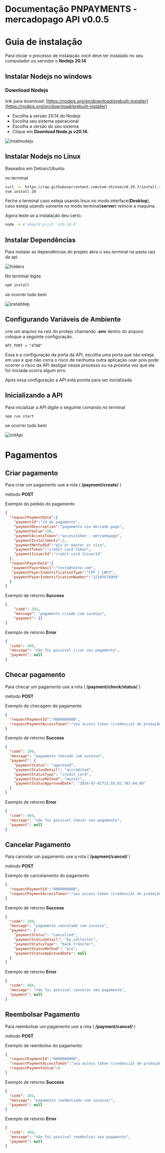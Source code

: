 # Documentação PNPAYMENTS - mercadopago API  v0.0.5

# Guia de instalação

Para iniciar o processo de instalação você deve ter instalado no seu computador ou servidor o **Nodejs 20.14**

## Instalar Nodejs no windows

### Download Nodejs

link para download: [https://nodejs.org/en/download/prebuilt-installer](https://nodejs.org/en/download/prebuilt-installer)

- Escolha a versão 20.14 do Nodejs
- Escolha seu sistema operacional
- Escolha a versão do seu sistema
- Clique em **Download Node.js v20.14.**

![intallnodejs](./images/installnode.png)

## Instalar Nodejs no Linux

Baseados em Debian/Ubuntu

no terminal

```bash
curl -o- https://raw.githubusercontent.com/nvm-sh/nvm/v0.39.7/install.sh | bash
nvm install 20
```

Feche o terminal caso esteja usando linux no modo interface(**Desktop**), caso esteja usando somente no modo terminal(**server**) reinicie a maquina.

Agora teste se a instalação deu certo.

```bash
node -v # should print `v20.14.0` 
```

## Instalar Dependências

Para instalar as dependências do projeto abra o seu terminal na pasta raiz da api    

![folders](./images/folder.png)

No terminal digite

```bash
npm install
```

se ocorrer tudo bem 

![installdep](./images/install-dependencies.png)

## Configurando Variáveis de Ambiente

crie um arquivo na raiz do protejo chamando **.env** dentro do arquivo coloque a seguinte configuração.

```
API_PORT = "4700"
```

Essa e a configuração da porta da API, escolha uma porta que não esteja em uso e que não corra o risco de nenhuma outra aplicação usar pois pode ocorrer o risco da API desligar nesse processo ou na próxima vez que ela for iniciada ocorra algum erro.

Após essa configuração a API está pronta para ser inicializada

## Inicializando a API

Para inicializar a API digite o seguinte comando no terminal 

```bash
npm run start
```

se ocorrer tudo bem

![initApi](./images/init.png)

# Pagamentos



## Criar pagamento

Para criar um pagamento use a rota ( **/payment/create/** )

método **POST**

Exemplo do pedido do pagamento 

```json
{
  "requestPaymentData":{
    "paymentId":"id do pagamento",
    "paymentDescription":"pagamento via mercado pago",
    "paymentValue":80,
    "paymentAccessToken":"accesstoken - mercadopago",
    "paymentInstallments":1,
    "paymentMethodId":"pix or master or visa",
    "paymentToken":"credit card token",
   	"paymentIssuerId":"credit card IssuerId"
  },
  "requestPayerData":{
   "paymentPayerEmail":"teste@teste.com",
   "paymentPayerIndentificationType":"CPF | CNPJ",
   "paymentPayerIndentificationNumber":"12345678909"
  }
}
```
Exemplo de retorno **Success**

```json
{
    "code": 203,
    "message": "pagamento criado com sucesso",
    "payment": {}
}
```

Exemplo de retorno **Error**

```json
{
  "code": 400,
  "message": "não foi possivel criar seu pagamento",
  "payment": null
}
```

## Checar pagamento

Para checar um pagamento use a rota ( **/payment/check/status/** )

método **POST**

Exemplo de checagem de pagamento

```json
{
  "requestPaymentId":"0000000000",
  "requestPaymentAccessToken":"seu access token (credencial de produção)"
}
```

Exemplo de retorno **Success**

```json
{
  "code": 200,
  "message": "pagamento checado com sucesso",
  "payment": {
    "paymentStatus": "approved",
    "paymentStatusDetail": "accredited",
    "paymentStatusType": "credit_card",
    "paymentStatusMethod": "master",
    "paymentStatusApprovedDate": "2024-07-01T13:55:02.793-04:00"
  }
}
```

Exemplo de retorno **Error**

```json
{
  "code": 404,
  "message": "não foi possivel checar seu pagamento",
  "payment": null
}
```


## Cancelar Pagamento

Para cancelar um pagamento use a rota ( **/payment/cancel/** )

método **POST**

Exemplo de cancelamento do pagamento

```json
{
  "requestPaymentId":"0000000000",
  "requestPaymentAccessToken":"seu access token (credencial de produção)"
}
```

Exemplo de retorno **Success**

```json
{
  "code": 200,
  "message": "pagamento cancelado com sucesso",
  "payment": {
    "paymentStatus": "cancelled",
    "paymentStatusDetail": "by_collector",
    "paymentStatusType": "bank_transfer",
    "paymentStatusMethod": "pix",
    "paymentStatusApprovedDate": null
  }
}
```

Exemplo de retorno **Error**

```json
{
  "code": 404,
  "message": "não foi possivel cancelar seu pagamento",
  "payment": null
}
```
## Reembolsar Pagamento

Para reembolsar um pagamento use a rota ( **/payment/cancel/** )

método **POST**

Exemplo de reembolso do pagamento

```json
{
  "requestPaymentId":"0000000000",
  "requestPaymentAccessToken":"seu access token (credencial de produção)",
  "requestPaymentValue":0
}
```

Exemplo de retorno **Success**

```json
{
  "code": 203,
  "message": "pagamento reembolsado com sucesso!",
  "payment": null
}
```

Exemplo de retorno **Error**

```json
{
  "code": 404,
  "message": "não foi possivel reembolsar seu pagamento",
  "payment": null
}
```

